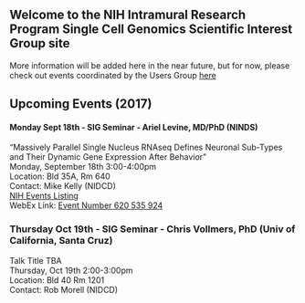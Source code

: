 ## Welcome to the NIH Intramural Research Program Single Cell Genomics Scientific Interest Group site


More information will be added here in the near future, but for now, please check out events coordinated by the Users Group <a href="https://nih-irp-singlecell.github.io/SC-UsersGroup/">here</a>

## Upcoming Events (2017)

#### Monday Sept 18th - SIG Seminar - Ariel Levine, MD/PhD (NINDS)
“Massively Parallel Single Nucleus RNAseq Defines Neuronal Sub-Types and Their Dynamic Gene Expression After Behavior” <br/>
Monday, September 18th 3:00-4:00pm <br/>
Location: Bld 35A, Rm 640 <br/>
Contact: Mike Kelly (NIDCD) <br/>
<a href="http://calendar.nih.gov/app/MCalInfoView.aspx?EvtID=34891"> NIH Events Listing </a> <br/>
WebEx Link: <a href="https://nih.webex.com/nih/onstage/g.php?MTID=e0ba6a6b95d2698584ae5a7982629fa9e">Event Number 620 535 924 </a>

### Thursday Oct 19th - SIG Seminar - Chris Vollmers, PhD (Univ of California, Santa Cruz)
Talk Title TBA <br/>
Thursday, Oct 19th 2:00-3:00pm <br/>
Location: Bld 40 Rm 1201 <br/>
Contact: Rob Morell (NIDCD) <br/>


 




